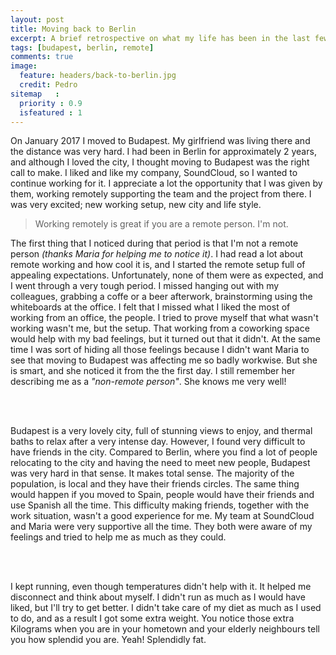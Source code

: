 ```yaml
---
layout: post
title: Moving back to Berlin
excerpt: A brief retrospective on what my life has been in the last few months and my thougts on my move to Berlin.
tags: [budapest, berlin, remote]
comments: true
image:
  feature: headers/back-to-berlin.jpg
  credit: Pedro
sitemap   :
  priority : 0.9
  isfeatured : 1
---
```


On January 2017 I moved to Budapest. My girlfriend was living there and the distance was very hard. I had been in Berlin for approximately 2 years, and although I loved the city, I thought moving to Budapest was the right call to make. I liked and like my company, SoundCloud, so I wanted to continue working for it. I appreciate a lot the opportunity that I was given by them, working remotely supporting the team and the project from there. I was very excited; new working setup, new city and life style.

> Working remotely is great if you are a remote person. I'm not.

The first thing that I noticed during that period is that I'm not a remote person *(thanks Maria for helping me to notice it)*. I had read a lot about remote working and how cool it is, and I started the remote setup full of appealing expectations. Unfortunately, none of them were as expected, and I went through a very tough period. I missed hanging out with my colleagues, grabbing a coffe or a beer afterwork, brainstorming using the whiteboards at the office. I felt that I missed what I liked the most of working from an office, the people. I tried to prove myself that what wasn't working wasn't me, but the setup. That working from a coworking space would help with my bad feelings, but it turned out that it didn't. At the same time I was sort of hiding all those feelings because I didn't want Maria to see that moving to Budapest was affecting me so badly workwise. But she is smart, and she noticed it from the the first day. I still remember her describing me as a *"non-remote person"*. She knows me very well!

<br><br>

Budapest is a very lovely city, full of stunning views to enjoy, and thermal baths to relax after a very intense day. However, I found very difficult to have friends in the city. Compared to Berlin, where you find a lot of people relocating to the city and having the need to meet new people, Budapest was very hard in that sense. It makes total sense. The majority of the population, is local and they have their friends circles. The same thing would happen if you moved to Spain, people would have their friends and use Spanish all the time. This difficulty making friends, together with the work situation, wasn't a good experience for me. My team at SoundCloud and Maria were very supportive all the time. They both were aware of my feelings and tried to help me as much as they could. 

<br><br>

I kept running, even though temperatures didn't help with it. It helped me disconnect and think about myself. I didn't run as much as I would have liked, but I'll try to get better. I didn't take care of my diet as much as I used to do, and as a result I got some extra weight. You notice those extra Kilograms when you are in your hometown and your elderly neighbours tell you how splendid you are. Yeah! Splendidly fat.

<br><br>